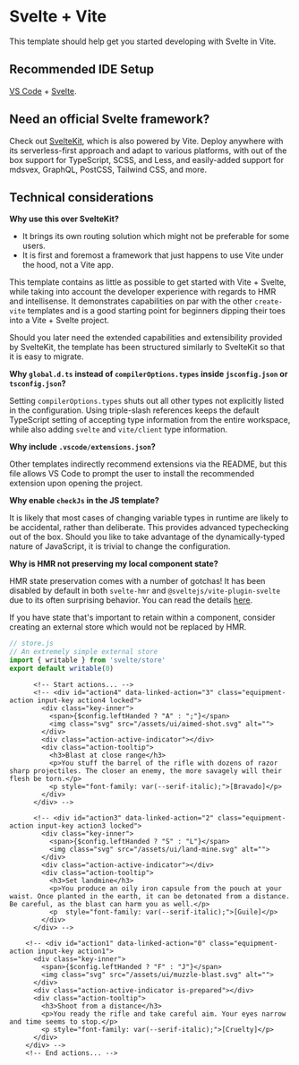 # Svelte + Vite

This template should help get you started developing with Svelte in Vite.

## Recommended IDE Setup

[VS Code](https://code.visualstudio.com/) + [Svelte](https://marketplace.visualstudio.com/items?itemName=svelte.svelte-vscode).

## Need an official Svelte framework?

Check out [SvelteKit](https://github.com/sveltejs/kit#readme), which is also powered by Vite. Deploy anywhere with its serverless-first approach and adapt to various platforms, with out of the box support for TypeScript, SCSS, and Less, and easily-added support for mdsvex, GraphQL, PostCSS, Tailwind CSS, and more.

## Technical considerations

**Why use this over SvelteKit?**

- It brings its own routing solution which might not be preferable for some users.
- It is first and foremost a framework that just happens to use Vite under the hood, not a Vite app.

This template contains as little as possible to get started with Vite + Svelte, while taking into account the developer experience with regards to HMR and intellisense. It demonstrates capabilities on par with the other `create-vite` templates and is a good starting point for beginners dipping their toes into a Vite + Svelte project.

Should you later need the extended capabilities and extensibility provided by SvelteKit, the template has been structured similarly to SvelteKit so that it is easy to migrate.

**Why `global.d.ts` instead of `compilerOptions.types` inside `jsconfig.json` or `tsconfig.json`?**

Setting `compilerOptions.types` shuts out all other types not explicitly listed in the configuration. Using triple-slash references keeps the default TypeScript setting of accepting type information from the entire workspace, while also adding `svelte` and `vite/client` type information.

**Why include `.vscode/extensions.json`?**

Other templates indirectly recommend extensions via the README, but this file allows VS Code to prompt the user to install the recommended extension upon opening the project.

**Why enable `checkJs` in the JS template?**

It is likely that most cases of changing variable types in runtime are likely to be accidental, rather than deliberate. This provides advanced typechecking out of the box. Should you like to take advantage of the dynamically-typed nature of JavaScript, it is trivial to change the configuration.

**Why is HMR not preserving my local component state?**

HMR state preservation comes with a number of gotchas! It has been disabled by default in both `svelte-hmr` and `@sveltejs/vite-plugin-svelte` due to its often surprising behavior. You can read the details [here](https://github.com/sveltejs/svelte-hmr/tree/master/packages/svelte-hmr#preservation-of-local-state).

If you have state that's important to retain within a component, consider creating an external store which would not be replaced by HMR.

```js
// store.js
// An extremely simple external store
import { writable } from 'svelte/store'
export default writable(0)
```


          <!-- Start actions... -->
          <!-- <div id="action4" data-linked-action="3" class="equipment-action input-key action4 locked">
            <div class="key-inner">
              <span>{$config.leftHanded ? "A" : ";"}</span>
              <img class="svg" src="/assets/ui/aimed-shot.svg" alt="">
            </div>
            <div class="action-active-indicator"></div>
            <div class="action-tooltip">
              <h3>Blast at close range</h3>
              <p>You stuff the barrel of the rifle with dozens of razor sharp projectiles. The closer an enemy, the more savagely will their flesh be torn.</p>
              <p style="font-family: var(--serif-italic);">[Bravado]</p>
            </div>
          </div> -->

          <!-- <div id="action3" data-linked-action="2" class="equipment-action input-key action3 locked">
            <div class="key-inner">
              <span>{$config.leftHanded ? "S" : "L"}</span>
              <img class="svg" src="/assets/ui/land-mine.svg" alt="">
            </div>
            <div class="action-active-indicator"></div>
            <div class="action-tooltip">
              <h3>Set landmine</h3>
              <p>You produce an oily iron capsule from the pouch at your waist. Once planted in the earth, it can be detonated from a distance. Be careful, as the blast can harm you as well.</p>
              <p  style="font-family: var(--serif-italic);">[Guile]</p>
            </div>
          </div> -->

<!-- 
        <div id="action2" data-linked-action="1" class="equipment-action input-key action2">
          <div class="key-inner">
            <span>{$config.leftHanded ? "D" : "K"}</span>
            <img class="svg" src="/assets/ui/bayonet.svg" alt="">
          </div>
          <div class="action-active-indicator"></div>
          <div class="action-tooltip">
            <h3>Slash with bayonet</h3>
            <p>A quick slash with the blade attachment on the rifle. Does little damage.</p>
            <p  style="font-family: var(--serif-italic);">[Bravado]</p>
          </div>
        </div> -->

        <!-- <div id="action1" data-linked-action="0" class="equipment-action input-key action1">
          <div class="key-inner">
            <span>{$config.leftHanded ? "F" : "J"}</span>
            <img class="svg" src="/assets/ui/muzzle-blast.svg" alt="">
          </div>
          <div class="action-active-indicator is-prepared"></div>
          <div class="action-tooltip">
            <h3>Shoot from a distance</h3>
            <p>You ready the rifle and take careful aim. Your eyes narrow and time seems to stop.</p>
            <p style="font-family: var(--serif-italic);">[Cruelty]</p>
          </div>
        </div> -->
        <!-- End actions... -->
